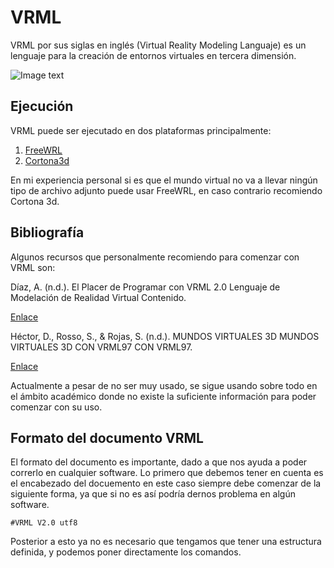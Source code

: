 # VRML

VRML por sus siglas en inglés (Virtual Reality Modeling Languaje) es un lenguaje para la creación de entornos virtuales en tercera dimensión.

![Image text](/VRML/Intro/Introduccion/VRML.jpg)

## Ejecución 

VRML puede ser ejecutado en dos plataformas principalmente:
 1. [FreeWRL](https://freewrl.sourceforge.io/)
 2. [Cortona3d](https://www.cortona3d.com/en/cortona3d-viewers-windows)
 
En mi experiencia personal si es que el mundo virtual no va a llevar ningún tipo de archivo adjunto puede usar FreeWRL, en caso contrario recomiendo Cortona 3d.

## Bibliografía

Algunos recursos que personalmente recomiendo para comenzar con VRML son:

Díaz, A. (n.d.). El Placer de Programar con VRML 2.0 Lenguaje de Modelación de Realidad Virtual Contenido.

[Enlace](http://www.geocities.ws/daraujo14/vrml_araujo.pdf)

Héctor, D., Rosso, S., & Rojas, S. (n.d.). MUNDOS VIRTUALES 3D MUNDOS VIRTUALES 3D CON VRML97 CON VRML97. 

[Enlace](http://www.lcc.uma.es/~galvez/ftp/libros/VRML97.pdf)

Actualmente a pesar de no ser muy usado, se sigue usando sobre todo en el ámbito académico donde no existe la suficiente información para poder comenzar con su uso. 

## Formato del documento VRML 

El formato del documento es importante, dado a que nos ayuda a poder correrlo en cualquier software. Lo primero que debemos tener en cuenta es el encabezado del docuemento en este caso siempre debe comenzar de la siguiente forma, ya que si no es así podría dernos problema en algún software.

```
#VRML V2.0 utf8
```
Posterior a esto ya no es necesario que tengamos que tener una estructura definida, y podemos poner directamente los comandos. 

